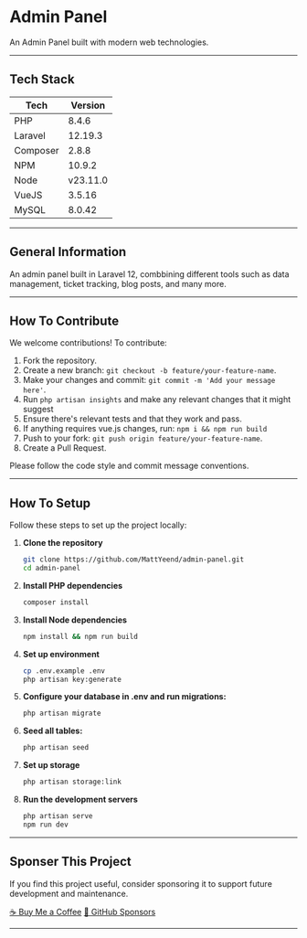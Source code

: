 # Admin Panel
An Admin Panel built with modern web technologies.

---

## Tech Stack
| Tech | Version |
|---|---|
| PHP | 8.4.6 |
| Laravel | 12.19.3 |
| Composer | 2.8.8 | 
| NPM | 10.9.2 | 
| Node | v23.11.0 |
| VueJS | 3.5.16 |
| MySQL | 8.0.42 |

--- 

## General Information
An admin panel built in Laravel 12, combbining different tools such as data management, ticket tracking, blog posts, and many more.

---

## How To Contribute
We welcome contributions! To contribute:

1. Fork the repository.
2. Create a new branch: `git checkout -b feature/your-feature-name`.
3. Make your changes and commit: `git commit -m 'Add your message here'`.
4. Run `php artisan insights` and make any relevant changes that it might suggest
5. Ensure there's relevant tests and that they work and pass.
6. If anything requires vue.js changes, run: `npm i && npm run build`
7. Push to your fork: `git push origin feature/your-feature-name`.
8. Create a Pull Request.

Please follow the code style and commit message conventions.

---

## How To Setup
Follow these steps to set up the project locally:

1. **Clone the repository**
   ```bash
   git clone https://github.com/MattYeend/admin-panel.git
   cd admin-panel
   ```
2. **Install PHP dependencies**
    ```bash
    composer install
    ```
3. **Install Node dependencies**
    ```bash
    npm install && npm run build
    ```
4. **Set up environment**
    ```bash
    cp .env.example .env
    php artisan key:generate
    ```
5. **Configure your database in .env and run migrations:**
    ```bash
    php artisan migrate
    ```
6. **Seed all tables:**
    ```bash
    php artisan seed
    ```
7. **Set up storage**
    ```bash
    php artisan storage:link
    ```
8. **Run the development servers**
    ```bash
    php artisan serve
    npm run dev
    ```

---

## Sponser This Project
If you find this project useful, consider sponsoring it to support future development and maintenance.

[☕ Buy Me a Coffee](https://www.buymeacoffee.com/mattyeend)
[💸 GitHub Sponsors](https://github.com/sponsors/MattYeend)

---